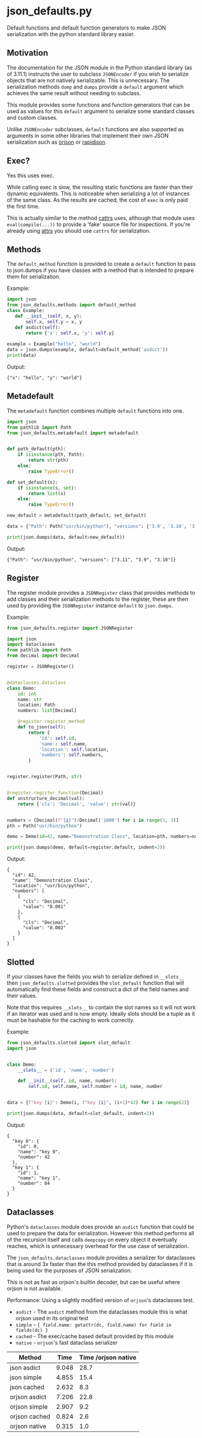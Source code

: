 # json_defaults.py #

Default functions and default function generators to make JSON serialization
with the python standard library easier.

## Motivation ##

The documentation for the JSON module in the Python standard library (as of 3.11.1)
instructs the user to subclass `JSONEncoder` if you wish to serialize objects
that are not natively serializable. This is unnecessary. The serialization methods 
`dump` and `dumps` provide a `default` argument which achieves the same result 
without needing to subclass.

This module provides some functions and function generators that can be used as
values for this `default` argument to serialize some standard classes and custom
classes.

Unlike `JSONEncoder` subclasses, `default` functions are also supported as arguments
in some other libraries that implement their own JSON serialization such as
[orjson](https://github.com/ijl/orjson) or
[rapidjson](https://github.com/python-rapidjson/python-rapidjson).

## Exec? ##

Yes this uses exec. 

While calling exec is slow, the resulting static functions are faster than their
dynamic equivalents. This is noticeable when serializing a lot of instances of 
the same class. As the results are cached, the cost of `exec` is only paid the 
first time.

This is actually similar to the method 
[cattrs](https://github.com/python-attrs/cattrs)
uses, although that module uses `eval(compile(...))` to provide a 'fake' source 
file for inspections. If you're already using 
[attrs](https://github.com/python-attrs/attrs)
you should use `cattrs` for serialization.

## Methods ##

The `default_method` function is provided to create a `default` function to pass
to json.dumps if you have classes with a method that is intended to prepare
them for serialization.

Example:

```python
import json
from json_defaults.methods import default_method
class Example:
   def __init__(self, x, y):
       self.x, self.y = x, y
   def asdict(self):
       return {'x': self.x, 'y': self.y}
       
example = Example("hello", "world")
data = json.dumps(example, default=default_method('asdict'))
print(data)
```

Output:
```
{"x": "hello", "y": "world"}
```

## Metadefault ##

The `metadefault` function combines multiple `default` functions into one.

```python
import json
from pathlib import Path
from json_defaults.metadefault import metadefault


def path_default(pth):
    if isinstance(pth, Path):
        return str(pth)
    else:
        raise TypeError()

def set_default(s):
    if isinstance(s, set):
        return list(s)
    else:
        raise TypeError()

new_default = metadefault(path_default, set_default)

data = {"Path": Path("usr/bin/python"), "versions": {'3.9', '3.10', '3.11'}}

print(json.dumps(data, default=new_default))
```

Output:
```
{"Path": "usr/bin/python", "versions": ["3.11", "3.9", "3.10"]}
```

## Register ##

The register module provides a `JSONRegister` class that provides methods
to add classes and their serialization methods to the register, these are 
then used by providing the `JSONRegister` instance `default` to `json.dumps`.

Example:
```python
from json_defaults.register import JSONRegister

import json
import dataclasses
from pathlib import Path
from decimal import Decimal

register = JSONRegister()


@dataclasses.dataclass
class Demo:
    id: int
    name: str
    location: Path
    numbers: list[Decimal]

    @register.register_method
    def to_json(self):
        return {
            'id': self.id,
            'name': self.name,
            'location': self.location,
            'numbers': self.numbers,
        }


register.register(Path, str)


@register.register_function(Decimal)
def unstructure_decimal(val):
    return {'cls': 'Decimal', 'value': str(val)}


numbers = [Decimal(f"{i}")/Decimal('1000') for i in range(1, 3)]
pth = Path("usr/bin/python")

demo = Demo(id=42, name="Demonstration Class", location=pth, numbers=numbers)

print(json.dumps(demo, default=register.default, indent=2))
```

Output:
```
{
  "id": 42,
  "name": "Demonstration Class",
  "location": "usr/bin/python",
  "numbers": [
    {
      "cls": "Decimal",
      "value": "0.001"
    },
    {
      "cls": "Decimal",
      "value": "0.002"
    }
  ]
}
```

## Slotted ##

If your classes have the fields you wish to serialize defined in `__slots__` then
`json_defaults.slotted` provides the `slot_default` function that will 
automatically find these fields and construct a dict of the field names
and their values.

Note that this requires `__slots__` to contain the slot names so it will not
work if an iterator was used and is now empty. Ideally slots should be a 
tuple as it must be hashable for the caching to work correctly.

Example:
```python
from json_defaults.slotted import slot_default
import json


class Demo:
    __slots__ = ('id', 'name', 'number')

    def __init__(self, id, name, number):
        self.id, self.name, self.number = id, name, number


data = {f"key {i}": Demo(i, f"key {i}", (i+1)*42) for i in range(2)}

print(json.dumps(data, default=slot_default, indent=2))
```

Output:
```
{
  "key 0": {
    "id": 0,
    "name": "key 0",
    "number": 42
  },
  "key 1": {
    "id": 1,
    "name": "key 1",
    "number": 84
  }
}
```

## Dataclasses ##

Python's `dataclasses` module does provide an `asdict` function that could
be used to prepare the data for serialization. However this method 
performs all of the recursion itself and calls `deepcopy` on every object
it eventually reaches, which is unnecessary overhead for the use case of 
serialization.

The `json_defaults.dataclasses` module provides a serializer for dataclasses
that is around 3x faster than the this method provided by dataclasses if it is 
being used for the purposes of JSON serialization.

This is not as fast as orjson's builtin decoder, but can be useful where orjson
is not available.

Performance:
Using a slightly modified version of `orjson`'s dataclasses test.

* `asdict` - The `asdict` method from the dataclasses module
             this is what orjson used in its original test
* `simple` - `{ field.name: getattr(dc, field.name) for field in fields(dc) }`
* `cached` - The exec/cache based default provided by this module
* `native` - `orjson`'s fast dataclass serializer

| Method           | Time    | Time /orjson native |
| ---------------- | ------- | ------------------- |
| json asdict      |  9.048  |   28.7 |
| json simple      |  4.855  |   15.4 |
| json cached      |  2.632  |    8.3 |
| orjson asdict    |  7.206  |   22.8 |
| orjson simple    |  2.907  |    9.2 |
| orjson cached    |  0.824  |    2.6 |
| orjson native    |  0.315  |    1.0 |
